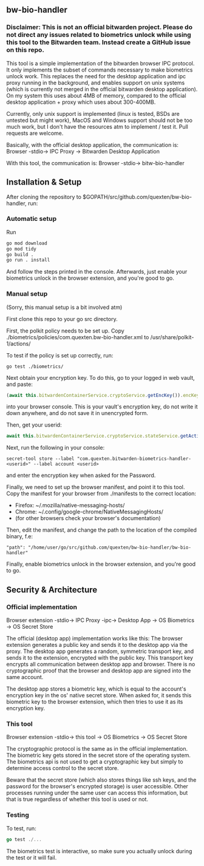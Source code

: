 ## bw-bio-handler

### Disclaimer: This is not an official bitwarden project. Please do not direct any issues related to biometrics unlock while using this tool to the Bitwarden team. Instead create a GitHub issue on this repo.

This tool is a simple implementation of the bitwarden browser IPC protocol. It only implements the subset of commands necessary to make biometrics unlock work. This replaces the need for the desktop application and ipc proxy running in the background, and enables support on unix systems (which is currently not merged in the official bitwarden desktop application). On my system this uses about 4MB of memory, compared to the official desktop application + proxy which uses about 300-400MB.

Currently, only unix support is implemented (linux is tested, BSDs are untested but might work), MacOS and Windows support should not be too much work, but I don't have the resources atm to implement / test it. Pull requests are welcome.

Basically, with the official desktop application, the communication is:
Browser -stdio-> IPC Proxy -> Bitwarden Desktop Application

With this tool, the communication is:
Browser -stdio-> bitw-bio-handler

## Installation & Setup
After cloning the repository to $GOPATH/src/github.com/quexten/bw-bio-handler, run:
### Automatic setup
Run
```bash
go mod download
go mod tidy
go build .
go run . install
```
And follow the steps printed in the console.
Afterwards, just enable your biometrics unlock in the browser extension, and you're good to go.

### Manual setup
(Sorry, this manual setup is a bit involved atm)

First clone this repo to your go src directory.

First, the polkit policy needs to be set up. Copy ./biometrics/policies/com.quexten.bw-bio-handler.xml to
/usr/share/polkit-1/actions/

To test if the policy is set up correctly, run:
```
go test ./biometrics/
```

Next obtain your encryption key. To do this, go to your logged in web vault, and paste:
```js
(await this.bitwardenContainerService.cryptoService.getEncKey()).encKeyB64
```
into your browser console. This is your vault's encryption key, do not write it down anywhere, and do not save it in unencrypted form.

Then, get your userid: 
```js
await this.bitwardenContainerService.cryptoService.stateService.getActiveUserIdFromStorage()
```

Next, run the following in your console:
```
secret-tool store --label "com.quexten.bitwarden-biometrics-handler-<userid>" --label account <userid>
```
and enter the encryption key when asked for the Password.

Finally, we need to set up the browser manifest, and point it to this tool.
Copy the manifest for your browser from ./manifests to the correct location:
- Firefox: ~/.mozilla/native-messaging-hosts/
- Chrome: ~/.config/google-chrome/NativeMessagingHosts/
- (for other browsers check your browser's documentation)

Then, edit the manifest, and change the path to the location of the compiled binary, f.e:
```
"path": "/home/user/go/src/github.com/quexten/bw-bio-handler/bw-bio-handler"
```

Finally, enable biometrics unlock in the browser extension, and you're good to go.

## Security & Architecture

### Official implementation

Browser extension -stdio-> IPC Proxy -ipc-> Desktop App -> OS Biometrics
                                                        -> OS Secret Store

The official (desktop app) implementation works like this: The browser extension generates a public key and sends it to the desktop app via the proxy. The desktop app generates a random, symmetric transport key, and sends it to the extension, encrypted with the public key. This transport key encrypts all communication between desktop app and browser. There is no cryptographic proof that the browser and desktop app are signed into the same account.

The desktop app stores a biometric key, which is equal to the account's encryption key in the os' native secret store. When asked for, it sends this biometric key to the browser extension, which then tries to use it as its encryption key.

### This tool

Browser extension -stdio-> this tool -> OS Biometrics
                                     -> OS Secret Store

The cryptographic protocol is the same as in the official implementation. The biometric key gets stored in the secret store of the operating system. The biometrics api is not used to get a cryptographic key but simply to determine access control to the secret store.

Beware that the secret store (which also stores things like ssh keys, and the password for the browser's encrypted storage) is user accessible. Other processes running under the same user can access this information, but that is true regardless of whether this tool is used or not.

### Testing
To test, run:

```go
go test ./...
```

The biometrics test is interactive, so make sure you actually unlock during the test or it will fail.
